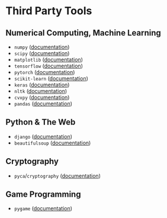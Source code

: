 # Third Party Tools

## Numerical Computing, Machine Learning
* `numpy` ([documentation](https://numpy.org/doc/))
* `scipy` ([documentation](https://docs.scipy.org/doc/scipy/reference/))
* `matplotlib` ([documentation](https://matplotlib.org/contents.html))
* `tensorflow` ([documentation](https://www.tensorflow.org/guide))
* `pytorch` ([documentation](https://pytorch.org/docs/stable/index.html))
* `scikit-learn` ([documentation](https://scikit-learn.org/stable/user_guide.html))
* `keras` ([documentation](https://keras.io/api/))
* `nltk` ([documentation](https://www.nltk.org))
* `cvxpy` ([documentation](https://www.cvxpy.org))
* `pandas` ([documentation](https://pandas.pydata.org/docs/))

## Python & The Web
* `django` ([documentation](https://docs.djangoproject.com/en/3.1/))
* `beautifulsoup` ([documentation](https://www.crummy.com/software/BeautifulSoup/bs4/doc/))

## Cryptography
* `pyca`/`cryptography` ([documentation](https://cryptography.io/en/latest/))

## Game Programming
* `pygame` ([documentation](https://www.pygame.org/docs/))
